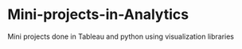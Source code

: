 # Mini-projects-in-Analytics
Mini projects done in Tableau and python using visualization libraries

